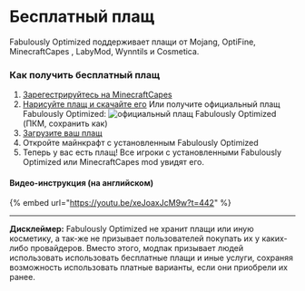 # Бесплатный плащ

Fabulously Optimized поддерживает плащи от Mojang, OptiFine, MinecraftCapes
, LabyMod, Wynntils и Cosmetica.

### Как получить бесплатный плащ

1. [Зарегестрируйтесь на MinecraftCapes](https://minecraftcapes.net/account/register)
2. [Нарисуйте плащ и скачайте его](https://minecraftcapes.net/gallery/cape-editor) Или получите официальный плащ Fabulously Optimized: ![официальный плащ Fabulously Optimized](https://github.com/Fabulously-Optimized/fabulously-optimized/raw/main/cape.png) (ПКМ, сохранить как)
3. [Загрузите ваш плащ](https://minecraftcapes.net/upload-cape)
4. Откройте майнкрафт с установленным Fabulously Optimized
5. Теперь у вас есть плащ! Все игроки с установленными Fabulously Optimized или MinecraftCapes mod увидят его.

#### Видео-инструкция (на английском)

{% embed url="https://youtu.be/xeJoaxJcM9w?t=442" %}

---

**Дисклеймер:** Fabulously Optimized не хранит плащи или иную косметику, а так-же не призывает пользователей покупать их у каких-либо провайдеров. Вместо этого, модпак призывает людей использовать использовать бесплатные плащи и иные услуги, сохраняя возможность использовать платные варианты, если они приобрели их ранее.
